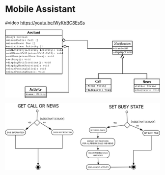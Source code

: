 # Mobile Assistant
#video
 https://youtu.be/WyKbBC8EsSs

![alt text](media/uml.png "UMl of the proyect")

![alt text](media/flow_chart.png "Flow chart of the proyect")
